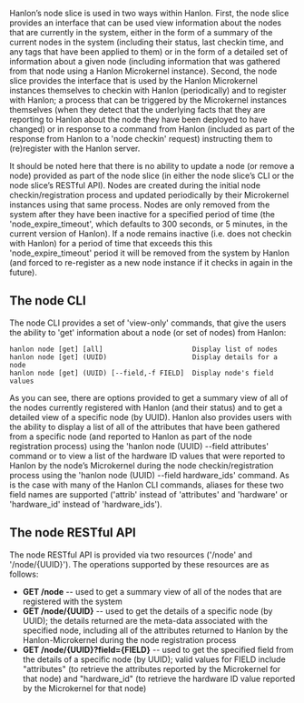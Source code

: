 Hanlon’s node slice is used in two ways within Hanlon. First, the node slice provides an interface that can be used view information about the nodes that are currently in the system, either in the form of a summary of the current nodes in the system (including their status, last checkin time, and any tags that have been applied to them) or in the form of a detailed set of information about a given node (including information that was gathered from that node using a Hanlon Microkernel instance). Second, the node slice provides the interface that is used by the Hanlon Microkernel instances themselves to checkin with Hanlon (periodically) and to register with Hanlon; a process that can be triggered by the Microkernel instances themselves (when they detect that the underlying facts that they are reporting to Hanlon about the node they have been deployed to have changed) or in response to a command from Hanlon (included as part of the response from Hanlon to a 'node checkin' request) instructing them to (re)register with the Hanlon server.

It should be noted here that there is no ability to update a node (or remove a node) provided as part of the node slice (in either the node slice’s CLI or the node slice’s RESTful API). Nodes are created during the initial node checkin/registration process and updated periodically by their Microkernel instances using that same process. Nodes are only removed from the system after they have been inactive for a specified period of time (the 'node_expire_timeout', which defaults to 300 seconds, or 5 minutes, in the current version of Hanlon). If a node remains inactive (i.e. does not checkin with Hanlon) for a period of time that exceeds this this 'node_expire_timeout' period it will be removed from the system by Hanlon (and forced to re-register as a new node instance if it checks in again in the future).

## The node CLI

The node CLI provides a set of 'view-only' commands, that give the users the ability to 'get' information about a node (or set of nodes) from Hanlon:
```
hanlon node [get] [all]                      Display list of nodes
hanlon node [get] (UUID)                     Display details for a node
hanlon node [get] (UUID) [--field,-f FIELD]  Display node's field values
```
As you can see, there are options provided to get a summary view of all of the nodes currently registered with Hanlon (and their status) and to get a detailed view of a specific node (by UUID). Hanlon also provides users with the ability to display a list of all of the attributes that have been gathered from a specific node (and reported to Hanlon as part of the node registration process) using the 'hanlon node (UUID) --field attributes' command or to view a list of the hardware ID values that were reported to Hanlon by the node’s Microkernel during the node checkin/registration process using the 'hanlon node (UUID) --field hardware_ids' command. As is the case with many of the Hanlon CLI commands, aliases for these two field names are supported ('attrib' instead of 'attributes' and 'hardware' or 'hardware_id' instead of 'hardware_ids').

## The node RESTful API

The node RESTful API is provided via two resources ('/node' and '/node/{UUID}'). The operations supported by these resources are as follows:

* **GET /node** -- used to get a summary view of all of the nodes that are registered with the system
* **GET /node/{UUID}** -- used to get the details of a specific node (by UUID); the details returned are the meta-data associated with the specified node, including all of the attributes returned to Hanlon by the Hanlon-Microkernel during the node registration process
* **GET /node/{UUID}?field={FIELD}** -- used to get the specified field from the details of a specific node (by UUID); valid values for FIELD include "attributes" (to retrieve the attributes reported by the Microkernel for that node) and "hardware_id" (to retrieve the hardware ID value reported by the Microkernel for that node)
